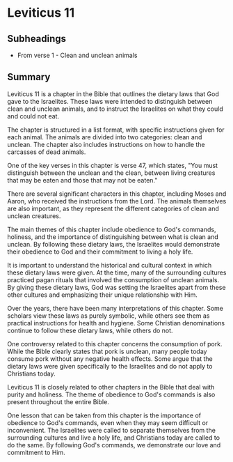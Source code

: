 # Leviticus 11

## Subheadings

* From verse 1 - Clean and unclean animals

## Summary

Leviticus 11 is a chapter in the Bible that outlines the dietary laws that God gave to the Israelites. These laws were intended to distinguish between clean and unclean animals, and to instruct the Israelites on what they could and could not eat.

The chapter is structured in a list format, with specific instructions given for each animal. The animals are divided into two categories: clean and unclean. The chapter also includes instructions on how to handle the carcasses of dead animals.

One of the key verses in this chapter is verse 47, which states, "You must distinguish between the unclean and the clean, between living creatures that may be eaten and those that may not be eaten."

There are several significant characters in this chapter, including Moses and Aaron, who received the instructions from the Lord. The animals themselves are also important, as they represent the different categories of clean and unclean creatures.

The main themes of this chapter include obedience to God's commands, holiness, and the importance of distinguishing between what is clean and unclean. By following these dietary laws, the Israelites would demonstrate their obedience to God and their commitment to living a holy life.

It is important to understand the historical and cultural context in which these dietary laws were given. At the time, many of the surrounding cultures practiced pagan rituals that involved the consumption of unclean animals. By giving these dietary laws, God was setting the Israelites apart from these other cultures and emphasizing their unique relationship with Him.

Over the years, there have been many interpretations of this chapter. Some scholars view these laws as purely symbolic, while others see them as practical instructions for health and hygiene. Some Christian denominations continue to follow these dietary laws, while others do not.

One controversy related to this chapter concerns the consumption of pork. While the Bible clearly states that pork is unclean, many people today consume pork without any negative health effects. Some argue that the dietary laws were given specifically to the Israelites and do not apply to Christians today.

Leviticus 11 is closely related to other chapters in the Bible that deal with purity and holiness. The theme of obedience to God's commands is also present throughout the entire Bible.

One lesson that can be taken from this chapter is the importance of obedience to God's commands, even when they may seem difficult or inconvenient. The Israelites were called to separate themselves from the surrounding cultures and live a holy life, and Christians today are called to do the same. By following God's commands, we demonstrate our love and commitment to Him.